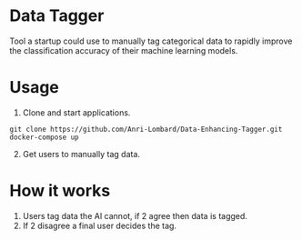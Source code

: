 # Data Tagger
Tool a startup could use to manually tag categorical data to rapidly improve the classification accuracy of their machine learning models.

# Usage
1. Clone and start applications.
```
git clone https://github.com/Anri-Lombard/Data-Enhancing-Tagger.git
docker-compose up
```
2. Get users to manually tag data.

# How it works
1. Users tag data the AI cannot, if 2 agree then data is tagged.
2. If 2 disagree a final user decides the tag.